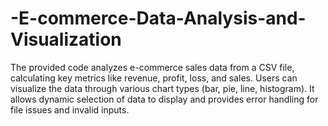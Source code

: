 # -E-commerce-Data-Analysis-and-Visualization
The provided code analyzes e-commerce sales data from a CSV file, calculating key metrics like revenue, profit, loss, and sales. Users can visualize the data through various chart types (bar, pie, line, histogram). It allows dynamic selection of data to display and provides error handling for file issues and invalid inputs.
